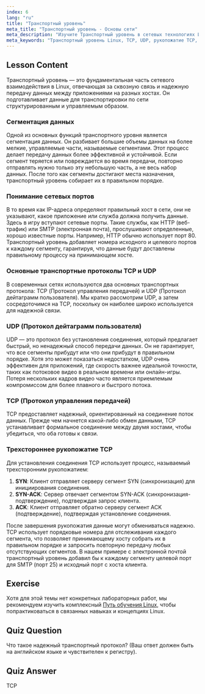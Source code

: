 ```yaml
---
index: 6
lang: "ru"
title: "Транспортный уровень"
meta_title: "Транспортный уровень - Основы сети"
meta_description: "Изучите Транспортный уровень в сетевых технологиях Linux. Этот урок охватывает ключевые протоколы, такие как TCP и UDP, функции сетевых портов, сегментацию данных и рукопожатие TCP для надежной передачи данных."
meta_keywords: "Транспортный уровень Linux, TCP, UDP, рукопожатие TCP, сетевые порты, сегментация данных, сети Linux, сетевые протоколы, надежная передача данных"
---
```


## Lesson Content

Транспортный уровень — это фундаментальная часть сетевого взаимодействия в Linux, отвечающая за сквозную связь и надежную передачу данных между приложениями на разных хостах. Он подготавливает данные для транспортировки по сети структурированным и управляемым образом.

### Сегментация данных

Одной из основных функций транспортного уровня является сегментация данных. Он разбивает большие объемы данных на более мелкие, управляемые части, называемые сегментами. Этот процесс делает передачу данных более эффективной и устойчивой. Если сегмент теряется или повреждается во время передачи, повторно отправлять нужно только эту небольшую часть, а не весь набор данных. После того как сегменты достигают места назначения, транспортный уровень собирает их в правильном порядке.

### Понимание сетевых портов

В то время как IP-адреса определяют правильный хост в сети, они не указывают, какое приложение или служба должна получить данные. Здесь в игру вступают сетевые порты. Такие службы, как HTTP (веб-трафик) или SMTP (электронная почта), прослушивают определенные, хорошо известные порты. Например, HTTP обычно использует порт 80. Транспортный уровень добавляет номера исходного и целевого портов к каждому сегменту, гарантируя, что данные будут доставлены правильному процессу на принимающем хосте.

### Основные транспортные протоколы TCP и UDP

В современных сетях используются два основных транспортных протокола: TCP (Протокол управления передачей) и UDP (Протокол дейтаграмм пользователя). Мы кратко рассмотрим UDP, а затем сосредоточимся на TCP, поскольку он наиболее широко используется для надежной связи.

### UDP (Протокол дейтаграмм пользователя)

UDP — это протокол без установления соединения, который предлагает быстрый, но ненадежный способ передачи данных. Он не гарантирует, что все сегменты прибудут или что они прибудут в правильном порядке. Хотя это может показаться недостатком, UDP очень эффективен для приложений, где скорость важнее идеальной точности, таких как потоковое видео в реальном времени или онлайн-игры. Потеря нескольких кадров видео часто является приемлемым компромиссом для более плавного и быстрого потока.

### TCP (Протокол управления передачей)

TCP предоставляет надежный, ориентированный на соединение поток данных. Прежде чем начнется какой-либо обмен данными, TCP устанавливает формальное соединение между двумя хостами, чтобы убедиться, что оба готовы к связи.

### Трехстороннее рукопожатие TCP

Для установления соединения TCP использует процесс, называемый трехсторонним рукопожатием:

1. **SYN**: Клиент отправляет серверу сегмент SYN (синхронизация) для инициирования соединения.
2. **SYN-ACK**: Сервер отвечает сегментом SYN-ACK (синхронизация-подтверждение), подтверждая запрос клиента.
3. **ACK**: Клиент отправляет обратно серверу сегмент ACK (подтверждение), подтверждая установление соединения.

После завершения рукопожатия данные могут обмениваться надежно. TCP использует порядковые номера для отслеживания каждого сегмента, что позволяет принимающему хосту собрать их в правильном порядке и запросить повторную передачу любых отсутствующих сегментов. В нашем примере с электронной почтой транспортный уровень добавил бы к каждому сегменту целевой порт для SMTP (порт 25) и исходный порт с хоста клиента.

## Exercise

Хотя для этой темы нет конкретных лабораторных работ, мы рекомендуем изучить комплексный [Путь обучения Linux](https://labex.io/ru/learn/linux), чтобы попрактиковаться в связанных навыках и концепциях Linux.

## Quiz Question

Что такое надежный транспортный протокол? (Ваш ответ должен быть на английском языке и чувствителен к регистру).

## Quiz Answer

TCP
